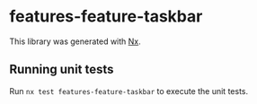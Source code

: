 # features-feature-taskbar

This library was generated with [Nx](https://nx.dev).

## Running unit tests

Run `nx test features-feature-taskbar` to execute the unit tests.
